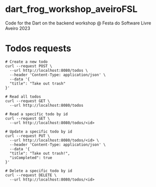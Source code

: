 # dart_frog_workshop_aveiroFSL

Code for the Dart on the backend workshop @ Festa do Software Livre Aveiro 2023


# Todos requests

```shell
# Create a new todo
curl --request POST \
  --url http://localhost:8080/todos \
  --header 'Content-Type: application/json' \
  --data '{
  "title": "Take out trash"
}'

# Read all todos
curl --request GET \
  --url http://localhost:8080/todos

# Read a specific todo by id
curl --request GET \
  --url http://localhost:8080/todos/<id>

# Update a specific todo by id
curl --request PUT \
  --url http://localhost:8080/todos/<id> \
  --header 'Content-Type: application/json' \
  --data '{
  "title": "Take out trash!",
  "isCompleted": true
}'

# Delete a specific todo by id
curl --request DELETE \
  --url http://localhost:8080/todos/<id>
```